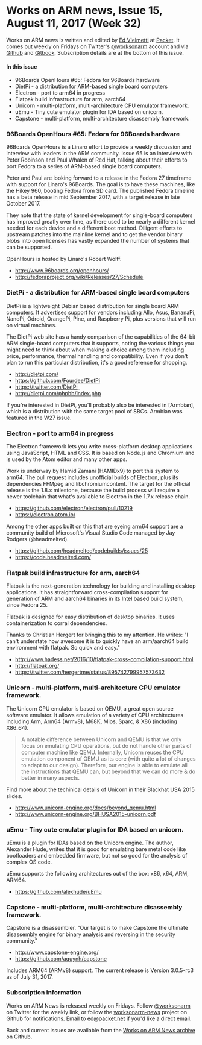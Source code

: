 # Works on ARM news, Issue 15, August 11, 2017 (Week 32)

Works on ARM news is written and edited by [Ed Vielmetti] at [Packet]. It comes out weekly on Fridays on Twitter's [@worksonarm] account and via [Github] and [Gitbook]. Subscription details are at the bottom of this issue.

[Ed Vielmetti]:https://www.packet.net/about/ed-vielmetti/
[Packet]:https://www.packet.net
[@worksonarm]:https://twitter.com/worksonarm
[Github]:http://github.com/vielmetti/worksonarm-news
[Gitbook]:https://vielmetti.gitbooks.io/works-on-arm-news/content/

#### In this issue

* 96Boards OpenHours #65: Fedora for 96Boards hardware
* DietPi - a distribution for ARM-based single board computers
* Electron - port to arm64 in progress
* Flatpak build infrastructure for arm, aarch64
* Unicorn - multi-platform, multi-architecture CPU emulator framework.
* uEmu - Tiny cute emulator plugin for IDA based on unicorn.
* Capstone - multi-platform, multi-architecture disassembly framework.

### 96Boards OpenHours #65: Fedora for 96Boards hardware

96Boards OpenHours is a Linaro effort to provide a weekly discussion
and interview with leaders in the ARM community. Issue 65 is an interview
with Peter Robinson and Paul Whalen of Red Hat, talking about their
efforts to port Fedora to a series of ARM-based single board computers.

Peter and Paul are looking forward to a release in the Fedora 27 timeframe
with support for Linaro's 96Boards. The goal is to have these machines,
like the Hikey 960, booting Fedora from SD card. The published Fedora
timeline has a beta release in mid September 2017, with a target release
in late October 2017.

They note that the state of kernel development for single-board computers
has improved greatly over time, as there used to be nearly a different
kernel needed for each device and a different boot method. Diligent 
efforts to upstream patches into the mainline kernel and to get 
the vendor binary blobs into open licenses has vastly expanded the
number of systems that can be supported.

OpenHours is hosted by Linaro's Robert Wolff.

* http://www.96boards.org/openhours/
* http://fedoraproject.org/wiki/Releases/27/Schedule

### DietPi - a distribution for ARM-based single board computers

DietPi is a lightweight Debian based distribution for single board
ARM computers. It advertises support for vendors including
Allo, Asus, BananaPi, NanoPi, Odroid, OrangePi, Pine, and Raspberry Pi,
plus versions that will run on virtual machines.

The DietPi web site has a handy comparison of the capabilities of
the 64-bit ARM single-board computers that it supports, noting the
various things you might need to think about when making a choice
among them including price, performance, thermal handling and
compatibility. Even if you don't plan to run this particular distribution,
it's a good reference for shopping.

* http://dietpi.com/
* https://github.com/Fourdee/DietPi
* https://twitter.com/DietPi_
* http://dietpi.com/phpbb/index.php

If you're interested in DietPi, you'll probably also be interested
in [Armbian], which is a distribution with the same target pool of
SBCs. Armbian was featured in the W27 issue.

[Armbian Linux]:https://www.armbian.com/

### Electron - port to arm64 in progress

The Electron framework lets you write cross-platform desktop
applications using JavaScript, HTML and CSS.  It is based on Node.js
and Chromium and is used by the Atom editor and many other apps.

Work is underway by Hamid Zamani (HAMIDx9) to port this system to arm64.
The pull request includes unofficial builds of Electron, plus
its dependencies FFMpeg and libchromiumcontent. The target
for the official release is the 1.8.x milestone, because
the build process will require a newer toolchain that what's
available to Electron in the 1.7.x release chain.

* https://github.com/electron/electron/pull/10219
* https://electron.atom.io/

Among the other apps built on this that are eyeing arm64 support
are a community build of Microsoft's Visual Studio Code managed
by Jay Rodgers (@headmelted).

* https://github.com/headmelted/codebuilds/issues/25
* https://code.headmelted.com/

### Flatpak build infrastructure for arm, aarch64

Flatpak is the next-generation technology for building and installing
desktop applications. It has straightforward cross-compilation
support for generation of ARM and aarch64 binaries in its Intel
based build system, since Fedora 25.

Flatpak is designed for easy distribution of desktop binaries.
It uses containerization to corral dependencies.

Thanks to Christian Hergert for bringing this to my attention.  He
writes: "I can't understate how awesome it is to quickly have an
arm/aarch64 build environment with flatpak. So quick and easy."

* http://www.hadess.net/2016/10/flatpak-cross-compilation-support.html
* http://flatpak.org/
* https://twitter.com/hergertme/status/895742799957573632

### Unicorn - multi-platform, multi-architecture CPU emulator framework.

The Unicorn CPU emulator is based on QEMU, a great open source
software emulator. It allows emulation of a variety of CPU architectures
including Arm, Arm64 (Armv8), M68K, Mips, Sparc, & X86 (including
X86_64). 

> A notable difference between Unicorn and QEMU is that we only
focus on emulating CPU operations, but do not handle other parts
of computer machine like QEMU. Internally, Unicorn reuses the CPU
emulation component of QEMU as its core (with quite a lot of changes
to adapt to our design). Therefore, our engine is able to emulate
all the instructions that QEMU can, but beyond that we can do more
& do better in many aspects.

Find more about the techinical details of Unicorn in their Blackhat
USA 2015 slides.

* http://www.unicorn-engine.org/docs/beyond_qemu.html
* http://www.unicorn-engine.org/BHUSA2015-unicorn.pdf

### uEmu - Tiny cute emulator plugin for IDA based on unicorn.

uEmu is a plugin for IDAs based on the Unicorn engine.
The author, Alexander Hude, writes that it is good for
emulating bare metal code like bootloaders and embedded
firmware, but not so good for the analysis of complex OS
code.

uEmu supports the following architectures out of the box:
x86, x64, ARM, ARM64.

* https://github.com/alexhude/uEmu

### Capstone - multi-platform, multi-architecture disassembly framework.

Capstone is a disassembler. "Our target is to make Capstone the
ultimate disassembly engine for binary analysis and reversing in
the security community."

* http://www.capstone-engine.org/ 
* https://github.com/aquynh/capstone

Includes ARM64 (ARMv8) support. The current release is Version 3.0.5-rc3
as of July 31, 2017.

### Subscription information

Works on ARM News is released weekly on Fridays.
Follow [@worksonarm] on Twitter for the weekly link,
or follow the [worksonarm-news] project on Github
for notifications.
Email to ed@packet.net if you'd like a direct email.

Back and current issues are available from the 
[Works on ARM News archive] on Github.

[Works on ARM News archive]:http://github.com/vielmetti/worksonarm-news
[worksonarm-news]:http://github.com/vielmetti/worksonarm-news
[worksonarm]:https://twitter.com/worksonarm

